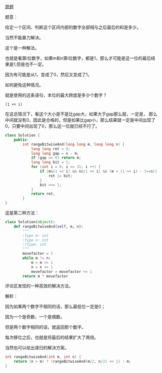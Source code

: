 [原题](https://leetcode.com/problems/bitwise-and-of-numbers-range/)


题意：


给定一个区间，判断这个区间内部的数字全部相与之后最后的和是多少。

当然不能暴力解决。


这个是一种解法。


也就是看第i位数字，如果m和n第i位数字，都是1，那么才可能是这一位的最后结果是1,但是也不一定。

因为有可能是从1，变成了0，然后又变成了1。

如何避免这种情况。

就是使用的这条语句，本位的最大跨度是多少个数字？
```
(1 << i)
```

在这总情况下，看这个大小是不是比gap大，如果大于gap那么就，一定是，
那么中间就没有0，因此是合格的，但是如果比gap小，那么结果就一定是中间出现了0，只要中间出现了0，那么这一位就已经不行了。

```C++
class Solution {
    public:
        int rangeBitwiseAnd(long long m, long long n) {
            long long ret = 0;
            long long gap = n - m;
            if (gap == 0) return m;
            long long bit = 1;
            for (int i = 0; i <= 31; i ++) {
                if (m&(1 << i) && n&(1 << i) && (m + (1 << i) - 1>=n)) {
                    ret |= bit;
                }
                bit <<= 1;
            }
            return ret;
        }
}
```

这是第二种方法：


```Python
class Solution(object):
    def rangeBitwiseAnd(self, m, n):
        """
        :type m: int
        :type n: int
        :rtype: int
        """
        movefactor = 1
        while m != n:
            m = m >> 1
            n = n >> 1
            movefactor = movefactor << 1
        return m * movefactor
```

评论区发现的一种高效的解决方法。

解析：

因为如果两个数字不相同的话，那么最低位一定是0；

因为一个是奇数，一个是偶数。

但是两个数字相同的话，就返回那个数字。

每次移位之后，也就是将最后的结果扩大了两倍。


当然也可以给出递归的解决方案。

```C++
int rangeBitwiseAnd(int m, int n) {
    return (n > m) ? (rangeBitwiseAnd(m/2, n/2) << 1) : m;
}
```

